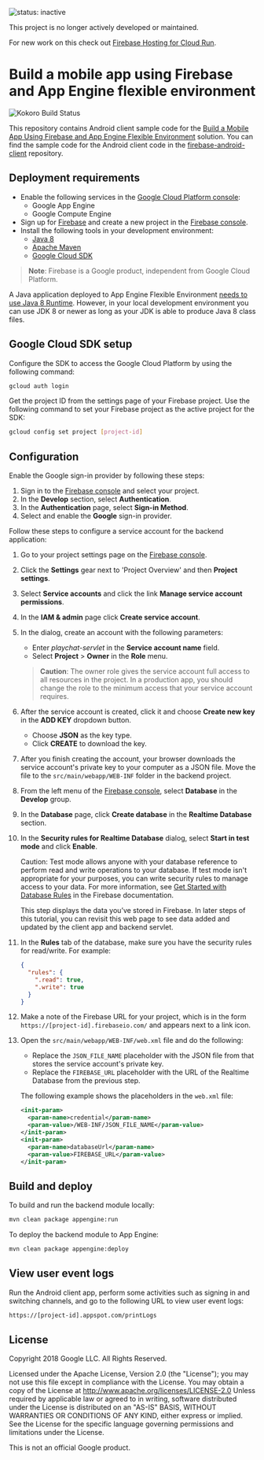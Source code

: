 ![status: inactive](https://img.shields.io/badge/status-inactive-red.svg)

This project is no longer actively developed or maintained.

For new work on this check out [Firebase Hosting for Cloud Run](https://firebase.googleblog.com/2019/04/firebase-hosting-and-cloud-run.html).

# Build a mobile app using Firebase and App Engine flexible environment

![Kokoro Build Status](https://storage.googleapis.com/cloud-devrel-kokoro-resources/java/badges/firebase-appengine-backend.svg)

This repository contains Android client sample code for the [Build a Mobile App
Using Firebase and App Engine Flexible
Environment](https://cloud.google.com/solutions/mobile/mobile-firebase-app-engine-flexible)
solution. You can find the sample code for the Android client code in the
[firebase-android-client](../../../firebase-android-client) repository.

## Deployment requirements

- Enable the following services in the [Google Cloud Platform
  console](https://console.cloud.google.com):
  - Google App Engine
  - Google Compute Engine
- Sign up for [Firebase](https://firebase.google.com/) and create a new project
  in the [Firebase console](https://console.firebase.google.com/).
- Install the following tools in your development environment:
  - [Java 8](https://java.com/en/download/)
  - [Apache Maven](https://maven.apache.org/)
  - [Google Cloud SDK](https://cloud.google.com/sdk/)

> **Note**: Firebase is a Google product, independent from Google Cloud
> Platform.

A Java application deployed to App Engine Flexible Environment [needs to use Java 8 Runtime](https://cloud.google.com/appengine/docs/flexible/java/setting-up-environment). 
However, in your local development environment you can
use JDK 8 or newer as long as your JDK is able to produce Java 8 class files.

## Google Cloud SDK setup

Configure the SDK to access the Google Cloud Platform by using the following
command:

```bash
gcloud auth login
```

Get the project ID from the settings page of your Firebase project. Use the
following command to set your Firebase project as the active project for the
SDK:

```bash
gcloud config set project [project-id]
```

## Configuration

Enable the Google sign-in provider by following these steps:

1. Sign in to the [Firebase console](https://console.firebase.google.com) and
   select your project.
1. In the **Develop** section, select **Authentication**.
1. In the **Authentication** page, select **Sign-in Method**.
1. Select and enable the **Google** sign-in provider.

Follow these steps to configure a service account for the backend application:

1. Go to your project settings page on the [Firebase
   console](https://console.firebase.google.com).
1. Click the **Settings** gear next to 'Project Overview' and then **Project settings**.
1. Select **Service accounts** and click the link **Manage service account permissions**.
1. In the **IAM & admin** page click **Create service account**.
1. In the dialog, create an account with the following parameters:
   * Enter *playchat-servlet* in the **Service account name** field.
   * Select **Project** > **Owner** in the **Role** menu.
   > **Caution**: The owner role gives the service account full access to all
   > resources in the project. In a production app, you should change the role
   > to the minimum access that your service account requires.
1. After the service account is created, click it and choose **Create new key** in the **ADD KEY** dropdown button.
   * Choose **JSON** as the key type.
   * Click **CREATE** to download the key.
1. After you finish creating the account, your browser downloads the service
   account's private key to your computer as a JSON file. Move the file to the
   `src/main/webapp/WEB-INF` folder in the backend project.
1. From the left menu of the [Firebase
   console](https://console.firebase.google.com),
   select **Database** in the **Develop** group.

1. In the **Database** page, click **Create database** in the **Realtime Database** section.

1. In the **Security rules for Realtime Database** dialog, select **Start in
   test mode** and click **Enable**.

    Caution: Test mode allows anyone with your database reference to perform
    read and write operations to your database. If test mode isn't appropriate
    for your purposes, you can write security rules to manage access to your
    data. For more information, see
    [Get Started with Database Rules](https://firebase.google.com/docs/database/security/quickstart)
    in the Firebase documentation.

    This step displays the data you’ve stored in Firebase. In later steps of
    this tutorial, you can revisit this web page to see data added and updated
    by the client app and backend servlet.
1. In the **Rules** tab of the database, make sure you have the security rules for read/write. For example:
    ```json
    {
      "rules": {
        ".read": true,
        ".write": true
      }
    }
    ```
1. Make a note of the Firebase URL for your project, which is in the form
   `https://[project-id].firebaseio.com/` and appears next to a
   link icon.
1. Open the `src/main/webapp/WEB-INF/web.xml` file and do the following:
   * Replace the `JSON_FILE_NAME` placeholder with the JSON file from that
     stores the service account's private key.
   * Replace the `FIREBASE_URL` placeholder with the URL of the Realtime
     Database from the previous step.

   The following example shows the placeholders in the `web.xml` file:
   ```xml
   <init-param>
     <param-name>credential</param-name>
     <param-value>/WEB-INF/JSON_FILE_NAME</param-value>
   </init-param>
   <init-param>
     <param-name>databaseUrl</param-name>
     <param-value>FIREBASE_URL</param-value>
   </init-param>
   ```


## Build and deploy

To build and run the backend module locally:

```bash
mvn clean package appengine:run
```

To deploy the backend module to App Engine:

```bash
mvn clean package appengine:deploy
```

## View user event logs

Run the Android client app, perform some activities such as signing in and
switching channels, and go to the following URL to view user event logs:

```bash
https://[project-id].appspot.com/printLogs
```

## License

Copyright 2018 Google LLC. All Rights Reserved.

Licensed under the Apache License, Version 2.0 (the "License"); you may not use
this file except in compliance with the License. You may obtain a copy of the
License at http://www.apache.org/licenses/LICENSE-2.0 Unless required by
applicable law or agreed to in writing, software distributed under the License
is distributed on an "AS-IS" BASIS, WITHOUT WARRANTIES OR CONDITIONS OF ANY
KIND, either express or implied.  See the License for the specific language
governing permissions and limitations under the License.

This is not an official Google product.
